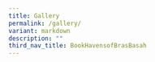 ```yaml
---
title: Gallery
permalink: /gallery/
variant: markdown
description: ""
third_nav_title: BookHavensofBrasBasah
---
```

